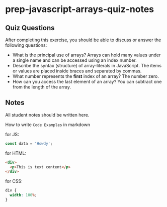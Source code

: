 # prep-javascript-arrays-quiz-notes

## Quiz Questions

After completing this exercise, you should be able to discuss or answer the following questions:

- What is the principal use of arrays?
  Arrays can hold many values under a single name and can be accessed using an index number.
- Describe the syntax (structure) of array-literals in JavaScript.
  The items or values are placed inside braces and separated by commas.
- What number represents the **first** index of an array?
  The number zero.
- How can you access the last element of an array?
  You can subtract one from the length of the array.

## Notes

All student notes should be written here.

How to write `Code Examples` in markdown

for JS:

```javascript
const data = 'Howdy';
```

for HTML:

```html
<div>
  <p>This is text content</p>
</div>
```

for CSS:

```css
div {
  width: 100%;
}
```
